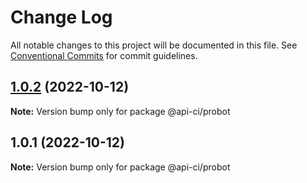 # Change Log

All notable changes to this project will be documented in this file.
See [Conventional Commits](https://conventionalcommits.org) for commit guidelines.

## [1.0.2](https://github.com/dinavinter/openapi-bots/compare/v1.0.1...v1.0.2) (2022-10-12)

**Note:** Version bump only for package @api-ci/probot

## 1.0.1 (2022-10-12)

**Note:** Version bump only for package @api-ci/probot
